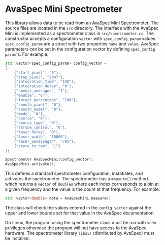 # AvaSpec Mini Spectrometer

This library allows data to be read from an AvaSpec Mini Spectrometer.
The source files are located in the ```src``` directory. 
The interface with the AvaSpec Mini is implemented as a spectrometer class 
in ```src/spectrometer.cc```.
The constructor accepts a configuration ```vector``` with 
```spec_config_param``` values. ```spec_config_param``` are a struct with two
properties ```name``` and ```value```. AvaSpec parameters can be set in the
configuration vector by defining ```spec_config param```'s. For example:
```cpp
std::vector<spec_config_param> config_vector =
{
    {"start_pixel", "0"},
    {"stop_pixel", "2047"},
    {"integration_time", "100"},
    {"integration_delay", "0"},
    {"number_averages", "1"},
    {"enable", "0"},
    {"forget_percentage", "100"},
    {"smooth_pixel", "0"},
    {"smooth_model", "0"},
    {"mode", "0"},
    {"source", "0"},
    {"source_type", "0"},
    {"strobe_control", "0"},
    {"laser_delay", "0"},
    {"laser_width", "10000"},
    {"laser_wavelength", "785"},
    {"store_to_ram", "1"}
};

Spectrometer AvaSpecMini(config_vector);
AvaSpecMini.activate();
```
This defines a standard spectrometer configuration, instatiates, and activates
the spectrometer. The spectrometer has a ```measure()``` method which returns
a ```vector``` of ```doubles``` where each index corresponds to a bin at a 
given frequency and the value is the count at that frequency. For example:

```cpp
std::vector<double> data = AvaSpecMini.measure();
```
The class will check the values entered in the ```config_vector``` against the
upper and lower bounds set for that value in the AvaSpec documentation. 


On Linux, the program using the spectrometer class must be run with ```sudo``` 
privileges otherwise the program will not have access to the AvaSpec hardware.
The spectrometer library ```libavs``` (distributed by AvaSpec)
must be installed.

